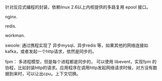 针对反应式编程的封装，依赖linux 2.6以上内核提供的多路复用 epool 接口。

nginx.

redis.

workman.

swoole: 通过携程实现了 异步mysql、异步redis 等，如果其他的网络连接如kafka，或者发起一个http请求，依然是同步的。

fpm： 多进程模型，但是每个进程都是同步的， 可以使用 libevent，实现fpm 的协程，比如封装http的请求。应用程序在调用http发起网络请求时候，对方没有数据到来时，可以让出cpu。上下文切换。